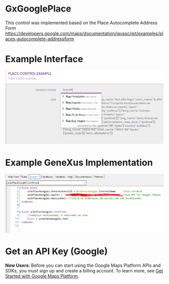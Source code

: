 # GxGooglePlace
This control was implemented based on the Place Autocomplete Address Form
https://developers.google.com/maps/documentation/javascript/examples/places-autocomplete-addressform

# Example Interface
<img src="https://github.com/GxBrasilNOficial/GxGooglePlace/blob/master/Example.PNG?raw=true" alt="Example.PNG">

# Example GeneXus Implementation
<img src="https://github.com/GxBrasilNOficial/GxGooglePlace/blob/master/ExampleGxCode.PNG?raw=true" alt="Example.PNG">


# Get an API Key (Google)
<aside class="note"><b>New Users: </b>
Before you can start using the Google Maps Platform APIs and SDKs, you must sign up and create a billing account.
To learn more, see <a href="https://developers.google.com/maps/gmp-get-started" class="gc-analytics-event" data-category="GMPgetStartedPage" data-label="banner" data-action="linkClick: banner" target="_blank">Get Started with Google Maps Platform</a>.
</aside>
